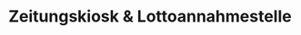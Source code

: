 ---
title: "Zeitungskiosk & Lottoannahmestelle"
url: /hamburg/zeitungskiosk-und-lottoannahmestelle/
shop: Lotterie
---